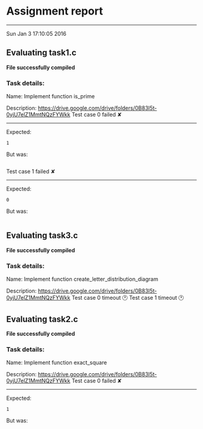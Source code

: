 # Assignment report
---
Sun Jan  3 17:10:05 2016

## Evaluating task1.c

**File successfully compiled**

### Task details:

Name: Implement function is_prime

Description: https://drive.google.com/drive/folders/0B83l5t-0yjU7elZ1MmtNQzFYWkk
Test case 0 failed ✘ 

---
Expected:
```
1
```
But was:
```

```
Test case 1 failed ✘ 

---
Expected:
```
0
```
But was:
```

```
## Evaluating task3.c

**File successfully compiled**

### Task details:

Name: Implement function create_letter_distribution_diagram

Description: https://drive.google.com/drive/folders/0B83l5t-0yjU7elZ1MmtNQzFYWkk
Test case 0 timeout 🕐
Test case 1 timeout 🕐
## Evaluating task2.c

**File successfully compiled**

### Task details:

Name: Implement function exact_square

Description: https://drive.google.com/drive/folders/0B83l5t-0yjU7elZ1MmtNQzFYWkk
Test case 0 failed ✘ 

---
Expected:
```
1
```
But was:
```

```
